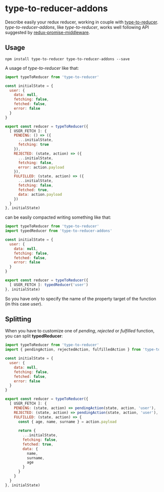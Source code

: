 # type-to-reducer-addons

Describe easily your redux reducer, working in couple with [type-to-reducer](https://github.com/tomatau/type-to-reducer).
*type-to-reducer-addons*, like *type-to-reducer*, works well following API suggested by [redux-promise-middleware](https://github.com/pburtchaell/redux-promise-middleware).

## Usage

`npm install type-to-reducer type-to-reducer-addons --save`

A usage of *type-to-reducer* like that:

```js
import typeToReducer from 'type-to-reducer'

const initialState = {
  user: {
    data: null,
    fetching: false,
    fetched: false,
    error: false
  }
}

export const reducer = typeToReducer({
  [ USER_FETCH ]: {
    PENDING: () => ({
      ...initialState,
      fetching: true
    }),
    REJECTED: (state, action) => ({
      ...initialState,
      fetching: false,
      error: action.payload
    }),
    FULFILLED: (state, action) => ({
      ...initialState,
      fetching: false,
      fetched: true,
      data: action.payload
    })
  }
}, initialState)
```

can be easily compacted writing something like that:

```js
import typeToReducer from 'type-to-reducer'
import typedReducer from 'type-to-reducer-addons'

const initialState = {
  user: {
    data: null,
    fetching: false,
    fetched: false,
    error: false
  }
}

export const reducer = typeToReducer({
  [ USER_FETCH ]: typedReducer('user')
}, initialState)
```
So you have only to specify the name of the property target of the function (in this case *user*).

## Splitting

When you have to customize one of *pending*, *rejected* or *fulfilled* function, you can split **typedReducer**:

```js
import typeToReducer from 'type-to-reducer'
import { pendingAction, rejectedAction, fulfilledAction } from 'type-to-reducer-addons'

const initialState = {
  user: {
    data: null,
    fetching: false,
    fetched: false,
    error: false
  }
}

export const reducer = typeToReducer({
  [ USER_FETCH ]: {
    PENDING: (state, action) => pendingAction(state, action, 'user'),
    REJECTED: (state, action) => pendingAction(state, action, 'user'),
    FULFILLED: (state, action) => {
      const { age, name, surname } = action.payload
      
      return {
        ...initialState,
        fetching: false,
        fetched: true,
        data: {
          name,
          surname,
          age
        }
      }
    }
  }
}, initialState)
```
